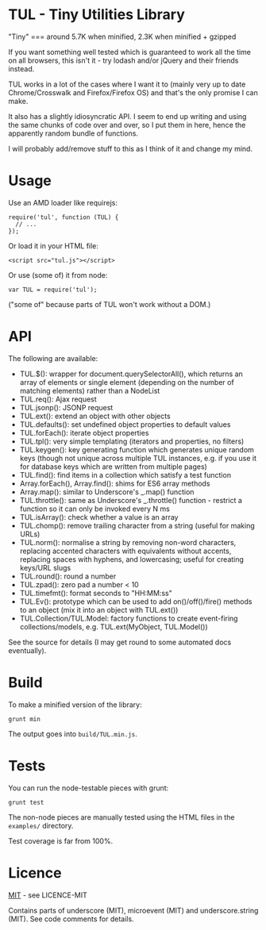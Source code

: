 # TUL - Tiny Utilities Library

"Tiny" === around 5.7K when minified, 2.3K when minified + gzipped

If you want something well tested which is guaranteed to work all
the time on all browsers, this isn't it - try lodash and/or jQuery
and their friends instead.

TUL works in a lot of the cases where I want it
to (mainly very up to date Chrome/Crosswalk and Firefox/Firefox OS)
and that's the only promise I can make.

It also has a slightly idiosyncratic API. I seem to end up writing
and using the same chunks of code over and over, so I put them in here,
hence the apparently random bundle of functions.

I will probably add/remove stuff to this as I think of it and change
my mind.

# Usage

Use an AMD loader like requirejs:

    require('tul', function (TUL) {
      // ...
    });

Or load it in your HTML file:

    <script src="tul.js"></script>

Or use (some of) it from node:

    var TUL = require('tul');

("some of" because parts of TUL won't work without a DOM.)

# API

The following are available:

*   TUL.$(): wrapper for document.querySelectorAll(), which returns an
array of elements or single element (depending on the number of
matching elements) rather than a NodeList
*   TUL.req(): Ajax request
*   TUL.jsonp(): JSONP request
*   TUL.ext(): extend an object with other objects
*   TUL.defaults(): set undefined object properties to default values
*   TUL.forEach(): iterate object properties
*   TUL.tpl(): very simple templating (iterators and properties, no filters)
*   TUL.keygen(): key generating function which generates
unique random keys (though not unique across multiple TUL instances, e.g.
if you use it for database keys which are written from multiple pages)
*   TUL.find(): find items in a collection which satisfy a test function
*   Array.forEach(), Array.find(): shims for ES6 array methods
*   Array.map(): similar to Underscore's _.map() function
*   TUL.throttle(): same as Underscore's _.throttle() function - restrict
a function so it can only be invoked every N ms
*   TUL.isArray(): check whether a value is an array
*   TUL.chomp(): remove trailing character from a string (useful for
making URLs)
*   TUL.norm(): normalise a string by removing non-word characters,
replacing accented characters with equivalents without accents,
replacing spaces with hyphens, and lowercasing; useful for creating
keys/URL slugs
*   TUL.round(): round a number
*   TUL.zpad(): zero pad a number &lt; 10
*   TUL.timefmt(): format seconds to "HH:MM:ss"
*   TUL.Ev(): prototype which can be used to add on()/off()/fire() methods
to an object (mix it into an object with TUL.ext())
*   TUL.Collection/TUL.Model: factory functions to create event-firing
collections/models, e.g. TUL.ext(MyObject, TUL.Model())

See the source for details (I may get round to some automated docs
eventually).

# Build

To make a minified version of the library:

    grunt min

The output goes into `build/TUL.min.js`.

# Tests

You can run the node-testable pieces with grunt:

    grunt test

The non-node pieces are manually tested using the HTML files in the
`examples/` directory.

Test coverage is far from 100%.

# Licence

[MIT](http://opensource.org/licenses/MIT) - see LICENCE-MIT

Contains parts of underscore (MIT), microevent (MIT) and underscore.string (MIT). See code comments for details.
